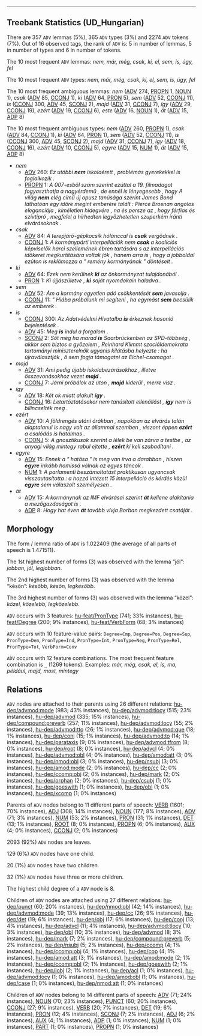 

--------------------------------------------------------------------------------

## Treebank Statistics (UD_Hungarian)

There are 357 `ADV` lemmas (5%), 365 `ADV` types (3%) and 2274 `ADV` tokens (7%).
Out of 16 observed tags, the rank of `ADV` is: 5 in number of lemmas, 5 in number of types and 6 in number of tokens.

The 10 most frequent `ADV` lemmas: <em>nem, már, még, csak, ki, el, sem, is, úgy, fel</em>

The 10 most frequent `ADV` types:  <em>nem, már, még, csak, ki, el, sem, is, úgy, fel</em>

The 10 most frequent ambiguous lemmas: <em>nem</em> ([ADV]() 274, [PROPN]() 1, [NOUN]() 1), <em>csak</em> ([ADV]() 85, [CCONJ]() 1), <em>ki</em> ([ADV]() 64, [PRON]() 5), <em>sem</em> ([ADV]() 52, [CCONJ]() 11), <em>is</em> ([CCONJ]() 300, [ADV]() 45, [SCONJ]() 2), <em>majd</em> ([ADV]() 31, [CCONJ]() 7), <em>így</em> ([ADV]() 29, [CCONJ]() 19), <em>ezért</em> ([ADV]() 19, [CCONJ]() 6), <em>este</em> ([ADV]() 16, [NOUN]() 1), <em>át</em> ([ADV]() 15, [ADP]() 8)

The 10 most frequent ambiguous types:  <em>nem</em> ([ADV]() 260, [PROPN]() 1), <em>csak</em> ([ADV]() 84, [CCONJ]() 1), <em>ki</em> ([ADV]() 64, [PRON]() 1), <em>sem</em> ([ADV]() 52, [CCONJ]() 11), <em>is</em> ([CCONJ]() 300, [ADV]() 45, [SCONJ]() 2), <em>majd</em> ([ADV]() 31, [CCONJ]() 7), <em>így</em> ([ADV]() 18, [CCONJ]() 16), <em>ezért</em> ([ADV]() 10, [CCONJ]() 5), <em>egyre</em> ([ADV]() 15, [NUM]() 1), <em>át</em> ([ADV]() 15, [ADP]() 8)


* <em>nem</em>
  * [ADV]() 260: <em>Ez utóbbi <b>nem</b> iskolaérett , problémás gyerekekkel is foglalkozik .</em>
  * [PROPN]() 1: <em>A 007-esből szám szerint ezúttal a 19. filmadagot fogyaszthatja a nagyérdemű , de ennél is lényegesebb , hogy A világ <b>nem</b> elég című új opusz tanúsága szerint James Bond láthatóan egy időre megint emberére talált : Pierce Brosnan angolos eleganciája , kíméletlen hidegvére , na és persze az , hogy férfias és szívtipró , megfelel a hírhedten legyőzhetetlen szuperkém iránti elvárásoknak .</em>
* <em>csak</em>
  * [ADV]() 84: <em>A terepjáró-gépkocsik hólánccal is <b>csak</b> vergődnek .</em>
  * [CCONJ]() 1: <em>A kormánypárti interpellációk nem <b>csak</b> a koalíciós képviselők harci szellemének ébren tartására s az interpellációs időkeret megkurtítására voltak jók , hanem arra is , hogy a jobboldal ezúton is reklámozza a " remény kormányának " döntéseit .</em>
* <em>ki</em>
  * [ADV]() 64: <em>Ezek nem kerülnek <b>ki</b> az önkormányzat tulajdonából .</em>
  * [PRON]() 1: <em>Ki újjászületve , <b>ki</b> saját nyomdokain haladva .</em>
* <em>sem</em>
  * [ADV]() 52: <em>Ám a kormány egyetlen adó csökkentését <b>sem</b> javasolja .</em>
  * [CCONJ]() 11: <em>" Hiába próbálunk mi segíteni , ha egymást <b>sem</b> becsülik az emberek .</em>
* <em>is</em>
  * [CCONJ]() 300: <em>Az Adatvédelmi Hivatalba <b>is</b> érkeznek hasonló bejelentések .</em>
  * [ADV]() 45: <em>Meg <b>is</b> indul a forgalom .</em>
  * [SCONJ]() 2: <em>Sőt még ha marad <b>is</b> Saarbrückenben az SPD-többség , akkor sem biztos a győzelem , Reinhard Klimmt szociáldemokrata tartományi miniszterelnök ugyanis kilátásba helyezte : ha újraválasztják , ő sem fogja támogatni az Eichel-csomagot .</em>
* <em>majd</em>
  * [ADV]() 31: <em>Ami pedig újabb iskolabezárásokhoz , illetve összevonásokhoz vezet <b>majd</b> .</em>
  * [CCONJ]() 7: <em>Járni próbálok az úton , <b>majd</b> kiderül , merre visz .</em>
* <em>így</em>
  * [ADV]() 18: <em>Két ok miatt alakult <b>így</b> .</em>
  * [CCONJ]() 16: <em>Letartóztatásakor nem tanúsított ellenállást , <b>így</b> nem is bilincselték meg .</em>
* <em>ezért</em>
  * [ADV]() 10: <em>A földrengés utáni órákban , napokban az elvárás talán alaptalanul is nagy volt az állammal szemben , viszont éppen <b>ezért</b> a csalódás is hatalmas .</em>
  * [CCONJ]() 5: <em>A gnosztikusok szerint a lélek be van zárva a testbe , az anyagi világ mintegy rabul ejtette , <b>ezért</b> ki kell szabadítani .</em>
* <em>egyre</em>
  * [ADV]() 15: <em>Ennek a " hatása " is meg van írva a darabban , hiszen <b>egyre</b> inkább hamissá válnak az egyes táncok .</em>
  * [NUM]() 1: <em>A parlamenti beszámoltatást praktikusan ugyancsak visszautasította : a hozzá intézett 15 interpelláció és kérdés közül <b>egyre</b> sem válaszolt személyesen .</em>
* <em>át</em>
  * [ADV]() 15: <em>A kormánynak az IMF elvárásai szerint <b>át</b> kellene alakítania a mezőgazdaságot is .</em>
  * [ADP]() 8: <em>Hogy hat éven <b>át</b> tovább vívja Borban megkezdett csatáját .</em>

## Morphology

The form / lemma ratio of `ADV` is 1.022409 (the average of all parts of speech is 1.471511).

The 1st highest number of forms (3) was observed with the lemma “jól”: <em>jobban, jól, legjobban</em>.

The 2nd highest number of forms (3) was observed with the lemma “későn”: <em>később, későn, legkésőbb</em>.

The 3rd highest number of forms (3) was observed with the lemma “közel”: <em>közel, közelebb, legközelebb</em>.

`ADV` occurs with 3 features: [hu-feat/PronType]() (741; 33% instances), [hu-feat/Degree]() (200; 9% instances), [hu-feat/VerbForm]() (68; 3% instances)

`ADV` occurs with 10 feature-value pairs: `Degree=Cmp`, `Degree=Pos`, `Degree=Sup`, `PronType=Dem`, `PronType=Ind`, `PronType=Int`, `PronType=Neg`, `PronType=Rel`, `PronType=Tot`, `VerbForm=Conv`

`ADV` occurs with 12 feature combinations.
The most frequent feature combination is `_` (1269 tokens).
Examples: <em>már, még, csak, el, is, ma, például, majd, most, mintegy</em>


## Relations

`ADV` nodes are attached to their parents using 26 different relations: [hu-dep/advmod:mode]() (983; 43% instances), [hu-dep/advmod:tlocy]() (515; 23% instances), [hu-dep/advmod]() (335; 15% instances), [hu-dep/compound:preverb]() (257; 11% instances), [hu-dep/advmod:locy]() (55; 2% instances), [hu-dep/advmod:tto]() (26; 1% instances), [hu-dep/advmod:que]() (18; 1% instances), [hu-dep/conj]() (15; 1% instances), [hu-dep/advmod:to]() (14; 1% instances), [hu-dep/parataxis]() (9; 0% instances), [hu-dep/advmod:tfrom]() (8; 0% instances), [hu-dep/root]() (8; 0% instances), [hu-dep/advcl]() (4; 0% instances), [hu-dep/advmod:obl]() (4; 0% instances), [hu-dep/amod:att]() (3; 0% instances), [hu-dep/nmod:obl]() (3; 0% instances), [hu-dep/nsubj]() (3; 0% instances), [hu-dep/amod:mode]() (2; 0% instances), [hu-dep/cc]() (2; 0% instances), [hu-dep/ccomp:obj]() (2; 0% instances), [hu-dep/mark]() (2; 0% instances), [hu-dep/orphan]() (2; 0% instances), [hu-dep/csubj]() (1; 0% instances), [hu-dep/goeswith]() (1; 0% instances), [hu-dep/obl]() (1; 0% instances), [hu-dep/xcomp]() (1; 0% instances)

Parents of `ADV` nodes belong to 11 different parts of speech: [VERB]() (1601; 70% instances), [ADJ]() (308; 14% instances), [NOUN]() (177; 8% instances), [ADV]() (71; 3% instances), [NUM]() (53; 2% instances), [PRON]() (31; 1% instances), [DET]() (13; 1% instances), [ROOT]() (8; 0% instances), [PROPN]() (6; 0% instances), [AUX]() (4; 0% instances), [CCONJ]() (2; 0% instances)

2093 (92%) `ADV` nodes are leaves.

129 (6%) `ADV` nodes have one child.

20 (1%) `ADV` nodes have two children.

32 (1%) `ADV` nodes have three or more children.

The highest child degree of a `ADV` node is 8.

Children of `ADV` nodes are attached using 27 different relations: [hu-dep/punct]() (60; 20% instances), [hu-dep/nmod:obl]() (42; 14% instances), [hu-dep/advmod:mode]() (39; 13% instances), [hu-dep/cc]() (26; 9% instances), [hu-dep/det]() (19; 6% instances), [hu-dep/obj]() (17; 6% instances), [hu-dep/conj]() (13; 4% instances), [hu-dep/advcl]() (11; 4% instances), [hu-dep/advmod:tlocy]() (10; 3% instances), [hu-dep/obl]() (10; 3% instances), [hu-dep/advmod]() (8; 3% instances), [hu-dep/mark]() (7; 2% instances), [hu-dep/compound:preverb]() (5; 2% instances), [hu-dep/nsubj]() (5; 2% instances), [hu-dep/ccomp]() (4; 1% instances), [hu-dep/ccomp:obj]() (4; 1% instances), [hu-dep/cop]() (4; 1% instances), [hu-dep/amod:att]() (3; 1% instances), [hu-dep/amod:mode]() (2; 1% instances), [hu-dep/ccomp:obl]() (2; 1% instances), [hu-dep/goeswith]() (2; 1% instances), [hu-dep/iobj]() (2; 1% instances), [hu-dep/acl]() (1; 0% instances), [hu-dep/advmod:locy]() (1; 0% instances), [hu-dep/amod:obl]() (1; 0% instances), [hu-dep/case]() (1; 0% instances), [hu-dep/nmod:att]() (1; 0% instances)

Children of `ADV` nodes belong to 14 different parts of speech: [ADV]() (71; 24% instances), [NOUN]() (70; 23% instances), [PUNCT]() (60; 20% instances), [CCONJ]() (27; 9% instances), [VERB]() (20; 7% instances), [DET]() (19; 6% instances), [PRON]() (12; 4% instances), [SCONJ]() (7; 2% instances), [ADJ]() (6; 2% instances), [AUX]() (4; 1% instances), [ADP]() (1; 0% instances), [NUM]() (1; 0% instances), [PART]() (1; 0% instances), [PROPN]() (1; 0% instances)

